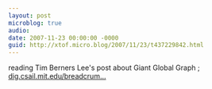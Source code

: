 ```yaml
---
layout: post
microblog: true
audio: 
date: 2007-11-23 00:00:00 -0000
guid: http://xtof.micro.blog/2007/11/23/t437229842.html
---
```

reading Tim Berners Lee's post about Giant Global Graph ; [dig.csail.mit.edu/breadcrum...](http://dig.csail.mit.edu/breadcrumbs/node/215)
